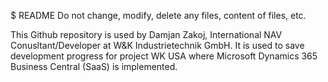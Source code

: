 $ README
Do not change, modify, delete any files, content of files, etc.

This Github repository is used by Damjan Zakoj, International NAV Conusltant/Developer at W&K Industrietechnik GmbH.
It is used to save development progress for project WK USA where Microsoft Dynamics 365 Business Central (SaaS) is implemented.
